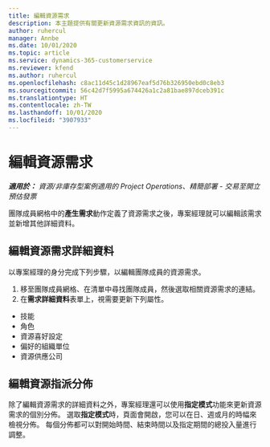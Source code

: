 ```yaml
---
title: 編輯資源需求
description: 本主題提供有關更新資源需求資訊的資訊。
author: ruhercul
manager: Annbe
ms.date: 10/01/2020
ms.topic: article
ms.service: dynamics-365-customerservice
ms.reviewer: kfend
ms.author: ruhercul
ms.openlocfilehash: c8ac11d45c1d28967eaf5d76b326950ebd0c8eb3
ms.sourcegitcommit: 56c42d7f5995a674426a1c2a81bae897dceb391c
ms.translationtype: HT
ms.contentlocale: zh-TW
ms.lasthandoff: 10/01/2020
ms.locfileid: "3907933"
---
```

# <a name="edit-a-resource-requirement"></a>編輯資源需求

_**適用於：** 資源/非庫存型案例適用的 Project Operations、精簡部署 - 交易至開立預估發票_

團隊成員網格中的**產生需求**動作定義了資源需求之後，專案經理就可以編輯該需求並新增其他詳細資料。

## <a name="edit-resource-requirement-details"></a>編輯資源需求詳細資料

以專案經理的身分完成下列步驟，以編輯團隊成員的資源需求。

1. 移至團隊成員網格、在清單中尋找團隊成員，然後選取相關資源需求的連結。
2. 在**需求詳細資料**表單上，視需要更新下列屬性。

- 技能
- 角色
- 資源喜好設定
-  偏好的組織單位
- 資源供應公司

## <a name="edit-resource-assignment-contours"></a>編輯資源指派分佈

除了編輯資源需求的詳細資料之外，專案經理還可以使用**指定模式**功能來更新資源需求的個別分佈。 選取**指定模式**時，頁面會開啟，您可以在日、週或月的時幅來檢視分佈。 每個分佈都可以對開始時間、結束時間以及指定期間的總投入量進行調整。